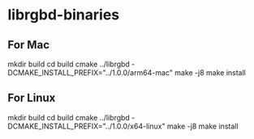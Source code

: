# librgbd-binaries

## For Mac

mkdir build
cd build
cmake ../librgbd -DCMAKE_INSTALL_PREFIX="../1.0.0/arm64-mac"
make -j8
make install

## For Linux

mkdir build
cd build
cmake ../librgbd -DCMAKE_INSTALL_PREFIX="../1.0.0/x64-linux"
make -j8
make install
